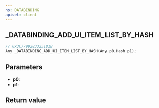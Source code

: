 ```yaml
---
ns: DATABINDING
apiset: client
---
```

## _DATABINDING_ADD_UI_ITEM_LIST_BY_HASH

```c
// 0x3C7799283325181B
Any _DATABINDING_ADD_UI_ITEM_LIST_BY_HASH(Any p0,Hash p1);
```


## Parameters
* **p0**:
* **p1**:

## Return value